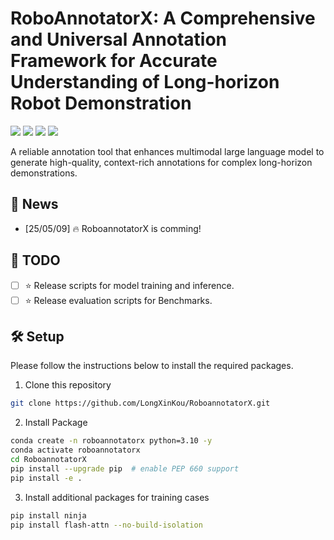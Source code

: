 # RoboAnnotatorX: A Comprehensive and Universal Annotation Framework for Accurate Understanding of Long-horizon Robot Demonstration

<a href='https://roboannotatex.github.io/'><img src='https://img.shields.io/badge/Project-Page-Green'></a>
<a href='https://arxiv.org/abs/2311.17043'><img src='https://img.shields.io/badge/Paper-Arxiv-red'></a>
<a href='https://huggingface.co/koulx/roboannotatorx'><img src='https://img.shields.io/badge/%F0%9F%A4%97%20Hugging%20Face-Models-blue'></a>
<a href='https://huggingface.co/datasets/koulx/RoboX-VQA'><img src='https://img.shields.io/badge/%F0%9F%A4%97%20Hugging%20Face-Data-green'></a>

A reliable annotation tool that enhances multimodal large language model to generate high-quality, context-rich annotations for complex long-horizon demonstrations.

## 🚀 News

[//]: # (- [24/07/04] 🔥 Our work has been accepted to ECCV 2024!)
[//]: # (- [23/12/05] 🔥 We release the full training and evalution [model]&#40;https://huggingface.co/YanweiLi/llama-vid-7b-full-224-long-video&#41;, [data]&#40;https://huggingface.co/datasets/YanweiLi/LLaMA-VID-Data&#41;, and scripts to support movie chating! )
[//]: # (- [25/05/09] 🔥 LLaMA-VID is comming! We release the [paper]&#40;https://arxiv.org/abs/2311.17043&#41;, [code]&#40;https://github.com/dvlab-research/LLaMA-VID&#41;, [data]&#40;https://huggingface.co/datasets/YanweiLi/LLaMA-VID-Data&#41;, [models]&#40;https://huggingface.co/YanweiLi&#41;, and [demo]&#40;https://llama-vid.github.io/&#41; for LLaMA-VID!)
- [25/05/09] 🔥 RoboannotatorX is comming!

## 📅 TODO

- [ ] ⭐ Release scripts for model training and inference.
- [ ] ⭐ Release evaluation scripts for Benchmarks.

## 🛠️ Setup
Please follow the instructions below to install the required packages.
1. Clone this repository
```bash
git clone https://github.com/LongXinKou/RoboannotatorX.git
```

2. Install Package
```bash
conda create -n roboannotatorx python=3.10 -y
conda activate roboannotatorx
cd RoboannotatorX
pip install --upgrade pip  # enable PEP 660 support
pip install -e .
```

3. Install additional packages for training cases
```bash
pip install ninja
pip install flash-attn --no-build-isolation
```
